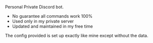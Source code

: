 Personal Private Discord bot. 

- No guarantee all commands work 100%
- Used only in my private server
- Updated and maintained in my free time
  
The config provided is set up exactly like mine except without the data.
